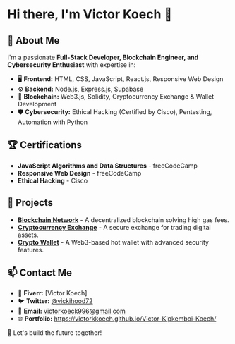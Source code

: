 # Hi there, I'm Victor Koech 👋

## 🚀 About Me
I'm a passionate **Full-Stack Developer, Blockchain Engineer, and Cybersecurity Enthusiast** with expertise in:
- 🖥️ **Frontend:** HTML, CSS, JavaScript, React.js, Responsive Web Design
- ⚙️ **Backend:** Node.js, Express.js, Supabase
- 🔗 **Blockchain:** Web3.js, Solidity, Cryptocurrency Exchange & Wallet Development
- 🛡️ **Cybersecurity:** Ethical Hacking (Certified by Cisco), Pentesting, Automation with Python

## 🏆 Certifications
- **JavaScript Algorithms and Data Structures** - freeCodeCamp
- **Responsive Web Design** - freeCodeCamp
- **Ethical Hacking** - Cisco

## 📌 Projects
- **[Blockchain Network](#)** - A decentralized blockchain solving high gas fees.
- **[Cryptocurrency Exchange](#)** - A secure exchange for trading digital assets.
- **[Crypto Wallet](#)** - A Web3-based hot wallet with advanced security features.

## 📫 Contact Me
- 💼 **Fiverr:** [Victor Koech]
- 🐦 **Twitter:** [@vickihood72](#)
- 📧 **Email:** victorkoeck996@gmail.com
- 🌐 **Portfolio:** https://victorkkoech.github.io/Victor-Kipkemboi-Koech/

🚀 Let's build the future together!
